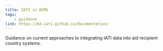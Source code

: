 ```yaml
---
title: IATI in AIMS
tags:
    - guidance
link: https://bd-iati.github.io/documentation/
---
```


Guidance on current approaches to integrating IATI data into aid recipient country systems.
